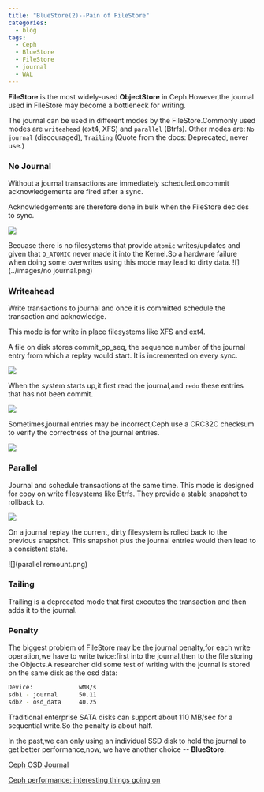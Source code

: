 ```yaml
---
title: "BlueStore(2)--Pain of FileStore"
categories:
  - blog
tags:
  - Ceph
  - BlueStore
  - FileStore
  - journal
  - WAL
---
```


**FileStore** is the most widely-used **ObjectStore** in Ceph.However,the journal used in FileStore may become a bottleneck for writing.

The journal can be used in different modes by the FileStore.Commonly used modes are `writeahead` (ext4, XFS) and `parallel` (Btrfs).
Other modes are: `No journal` (discouraged), `Trailing` (Quote from the docs: Deprecated, never use.)

### No Journal

Without a journal transactions are immediately scheduled.oncommit acknowledgements are fired after a sync.

Acknowledgements are therefore done in bulk when the FileStore decides to sync.

![](http://irq0.org/articles/ceph/_img/ceph_journal_no.png)

Becuase there is no filesystems that provide `atomic` writes/updates and given that `O_ATOMIC` never made it into the Kernel.So a hardware failure when doing some overwrites using this mode may lead to dirty data.
![](../images/no journal.png)
### Writeahead

Write transactions to journal and once it is committed schedule the transaction and acknowledge.

This mode is for write in place filesystems like XFS and ext4.

A file on disk stores commit_op_seq, the sequence number of the journal entry from which a replay would start. It is incremented on every sync.

![](../images/WAL.png)

When the system starts up,it first read the journal,and `redo` these entries that has not been commit.

![](../images/WAL2.png)

Sometimes,journal entries may be incorrect,Ceph use a CRC32C checksum to verify the correctness of the journal entries.


![](../images/WAL4.png)

### Parallel
Journal and schedule transactions at the same time. This mode is designed for copy on write filesystems like Btrfs. They provide a stable snapshot to rollback to.


![](../images/WAL5.png)

On a journal replay the current, dirty filesystem is rolled back to the previous snapshot. This snapshot plus the journal entries would then lead to a consistent state.

![](parallel remount.png)

### Tailing

Trailing is a deprecated mode that first executes the transaction and then adds it to the journal.

### Penalty
The biggest problem of FileStore may be the journal penalty,for each write operation,we have to write twice:first into the journal,then to the file storing the Objects.A researcher did some test of writing with the journal is stored on the same disk as the osd data:

```bash
Device:             wMB/s
sdb1 - journal      50.11
sdb2 - osd_data     40.25
```
Traditional enterprise SATA disks can support about 110 MB/sec for a sequential write.So the penalty is about half.

In the past,we can only using an individual SSD disk to hold the journal to get better performance,now, we have another choice -- **BlueStore**.

[Ceph OSD Journal](http://irq0.org/articles/ceph/journal)

[Ceph performance: interesting things going on](http://www.sebastien-han.fr/blog/2013/12/02/ceph-performance-interesting-things-going-on/)
